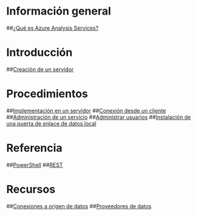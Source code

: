 # Información general
##[¿Qué es Azure Analysis Services?](analysis-services-overview.md)
# Introducción
##[Creación de un servidor](analysis-services-create-server.md)

# Procedimientos 
##[Implementación en un servidor](analysis-services-deploy.md)
##[Conexión desde un cliente](analysis-services-connect.md)
##[Administración de un servicio](analysis-services-manage.md)
##[Administrar usuarios](analysis-services-manage-users.md)
##[Instalación de una puerta de enlace de datos local](analysis-services-gateway.md)

# Referencia
##[PowerShell](analysis-services-powershell.md)
##[REST](/rest/api/analysisservices)

# Recursos
##[Conexiones a origen de datos](analysis-services-datasource.md)
##[Proveedores de datos](analysis-services-data-providers.md) 


<!--HONumber=Jan17_HO4-->


